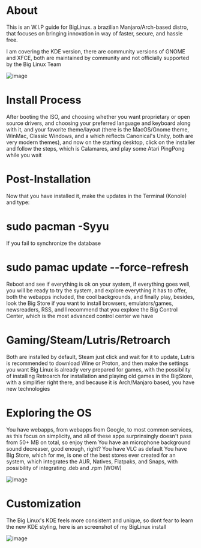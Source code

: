 # About
This is an W.I.P guide for BigLinux. a brazilian Manjaro/Arch-based distro, that focuses on bringing innovation in way of faster, secure, and hassle free.

I am covering the KDE version, there are community versions of GNOME and XFCE, both are maintained by community and not officially supported by the Big Linux Team

![image](https://github.com/user-attachments/assets/7142a6a3-8cf9-4451-a47b-a6673bb9eee1)



# Install Process
After booting the ISO, and choosing whether you want proprietary or open source drivers, and choosing your preferred language and keyboard along with it, and your favorite theme/layout (there is the MacOS/Gnome theme, WinMac, Classic Windows, and a which reflects Canonical's Unity, both are very modern themes), and now on the starting desktop, click on the installer and follow the steps, which is Calamares, and play some Atari PingPong while you wait

# Post-Installation
Now that you have installed it, make the updates in the Terminal (Konole) and type:
# sudo pacman -Syyu
If you fail to synchronize the database
# sudo pamac update --force-refresh
Reboot and see if everything is ok on your system, if everything goes well, you will be ready to try the system, and explore everything it has to offer, both the webapps included, the cool backgrounds, and finally play, besides, look the Big Store if you want to install browsers, emulators/games, newsreaders, RSS, and I recommend that you explore the Big Control Center, which is the most advanced control center we have

# Gaming/Steam/Lutris/Retroarch
Both are installed by default, Steam just click and wait for it to update, Lutris is recommended to download Wine or Proton, and then make the settings you want
Big Linux is already very prepared for games, with the possibility of installing Retroarch for installation and playing old games in the BigStore, with a simplifier right there, and because it is Arch/Manjaro based, you have new technologies

# Exploring the OS
You have webapps, from webapps from Google, to most common services, as this focus on simplicity, and all of these apps surprinsingly doesn't pass from 50+ MB on total, so enjoy them
You have an microphone background sound decreaser, good enough, right?
You have VLC as default
You have Big Store, which for me, is one of the best stores ever created for an system, which integrates the AUR, Natives, Flatpaks, and Snaps, with possibility of integrating .deb and .rpm (WOW)

![image](https://github.com/user-attachments/assets/66d40515-4194-4a25-a2d8-e2704f8a293b)


# Customization
The Big Linux's KDE feels more consistent and unique, so dont fear to learn the new KDE styling, here is an screenshot of my BigLinux install

![image](https://github.com/user-attachments/assets/c8ef7bda-53d8-476f-91f4-b3539e4ea4f3)
